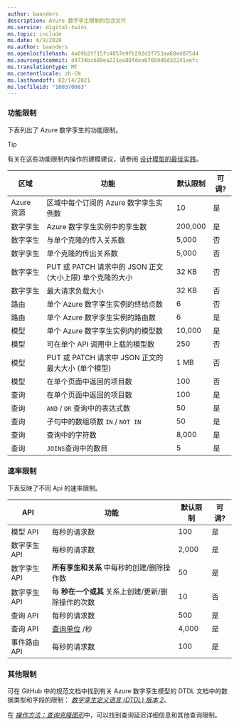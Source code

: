 ```yaml
---
author: baanders
description: Azure 数字孪生限制的包含文件
ms.service: digital-twins
ms.topic: include
ms.date: 6/9/2020
ms.author: baanders
ms.openlocfilehash: 4a69b2ff15fc4857e9fb292d2f753aa68ed875d4
ms.sourcegitcommit: d4734bc680ea221ea80fdea67859d6d32241aefc
ms.translationtype: MT
ms.contentlocale: zh-CN
ms.lasthandoff: 02/14/2021
ms.locfileid: "100370083"
---
```

### <a name="functional-limits"></a>功能限制

下表列出了 Azure 数字孪生的功能限制。 

> [!TIP]
> 有关在这些功能限制内操作的建模建议，请参阅 [设计模型的最佳实践](../articles/digital-twins/concepts-models.md#best-practices-for-designing-models)。

| 区域 | 功能 | 默认限制 | 可调? |
| --- | --- | --- | --- |
| Azure 资源 | 区域中每个订阅的 Azure 数字孪生实例数 | 10 | 是 |
| 数字孪生 | Azure 数字孪生实例中的孪生数 | 200,000 | 是 |
| 数字孪生 | 与单个克隆的传入关系数 | 5,000 | 否 |
| 数字孪生 | 单个克隆的传出关系数 | 5,000 | 否 |
| 数字孪生 | PUT 或 PATCH 请求中的 JSON 正文 (大小上限) 单个克隆的大小 | 32 KB | 否 |
| 数字孪生 | 最大请求负载大小 | 32 KB | 否 | 
| 路由 | 单个 Azure 数字孪生实例的终结点数 | 6 | 否 |
| 路由 | 单个 Azure 数字孪生实例的路由数 | 6 | 是 |
| 模型 | 单个 Azure 数字孪生实例内的模型数 | 10,000 | 是 |
| 模型 | 可在单个 API 调用中上载的模型数 | 250 | 否 |
| 模型 | PUT 或 PATCH 请求中 JSON 正文的最大大小 (单个模型)  | 1 MB | 否 |
| 模型 | 在单个页面中返回的项目数 | 100 | 否 |
| 查询 | 在单个页面中返回的项目数 | 100 | 是 |
| 查询 | `AND`  /  `OR` 查询中的表达式数 | 50 | 是 |
| 查询 | 子句中的数组项数 `IN`  /  `NOT IN` | 50 | 是 |
| 查询 | 查询中的字符数 | 8,000 | 是 |
| 查询 | `JOINS`查询中的数目 | 5 | 是 |

### <a name="rate-limits"></a>速率限制

下表反映了不同 Api 的速率限制。

| API | 功能 | 默认限制 | 可调? |
| --- | --- | --- | --- |
| 模型 API | 每秒的请求数 | 100 | 是 |
| 数字孪生 API | 每秒的请求数 | 2,000 | 是 |
| 数字孪生 API | **所有孪生和关系** 中每秒的创建/删除操作数 | 50 | 是 |
| 数字孪生 API | 每 **秒在一个或其** 关系上创建/更新/删除操作的次数 | 10 | 否 |
| 查询 API | 每秒的请求数 | 500 | 是 |
| 查询 API | [查询单位](../articles/digital-twins/concepts-query-units.md) /秒 | 4,000 | 是 |
| 事件路由 API | 每秒的请求数 | 100 | 是 |

### <a name="other-limits"></a>其他限制

可在 GitHub 中的规范文档中找到有关 Azure 数字孪生模型的 DTDL 文档中的数据类型和字段的限制： [*数字孪生定义语言 (DTDL) 版本 2*](https://github.com/Azure/opendigitaltwins-dtdl/blob/master/DTDL/v2/dtdlv2.md)。
 
在 [*操作方法：查询克隆图形*](../articles/digital-twins/how-to-query-graph.md)中，可以找到查询延迟详细信息和其他查询限制。
